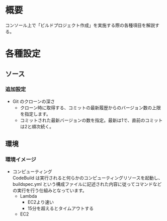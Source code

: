 # 概要
コンソール上で「ビルドプロジェクト作成」を実施する際の各種項目を解説する。

# 各種設定
## ソース
### 追加設定
- Git のクローンの深さ
  - クローン時に取得する、コミットの最新履歴からのバージョン数の上限を指定します。
  - コミットされた最新バージョンの数を指定。最新は1で、直前のコミットは2と順次続く。

## 環境
### 環境イメージ
- コンピューティング  
CodeBuild は実行されると何らかのコンピューティングリソースを起動し、buildspec.yml という構成ファイルに記述された内容に従ってコマンドなどの実行を行う仕組みとなっています。
  - Lambda
    - EC2より速い
    - 15分を超えるとタイムアウトする 
  - EC2
